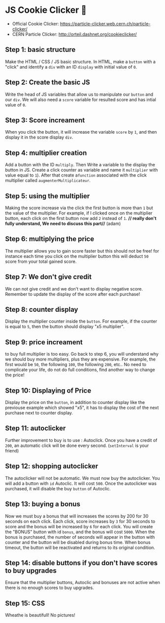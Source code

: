 # JS Cookie Clicker :cookie:

- Official Cookie Clicker: https://particle-clicker.web.cern.ch/particle-clicker/
- CERN Particle Clicker: http://orteil.dashnet.org/cookieclicker/

## Step 1: basic structure
Make the HTML / CSS / JS basic structure. In HTML, make a `button` with a "click" and identify a `div` with an ID `display` with initial value of `0`.

## Step 2: Create the basic JS
Write the head of JS variables that allow us to manipulate our `button` and our `div`. We will also need a `score` variable for resulted score and has intial value of  `0`.

## Step 3: Score increament
When you click the button, it will increase the variable `score` by `1`, and then display it in the score display `div`.

## Step 4: multiplier creation
Add a button with the ID `multiply`. Then Write a variable to the display the button in JS. Create a click counter as variable and name it  `multiplier` with value equal to `1`). After that create a`function` associated with the click multiplier called `augmenterMultiplicateur`.

## Step 5: using the multiplier
Making the score increase via the click the first button is more than `1` but the value of the multiplier. For example, if I clicked once on the multiplier button, each click on the first button now add `2` instead of `1`.
**// really don't fully understand, We need to discuss this part//** (adam)
## Step 6: multiplying the price
The multiplier allows you to gain score faster but this should not be free! for instance each time you click on the  multiplier button this will deduct `50` score from your total gained score.

## Step 7: We don't give credit
We can not give credit and we don't want to display negative score. Remember to update the display of the score after each purchase!

## Step 8: counter display
Display the multiplier counter inside the `button`. For example, if the counter is equal to `5`, then the button should display
"x5 multiplier".

## Step 9: price increament
to buy full multiplier is too easy. Go back to step 6, you will understand why we should buy more multipliers, plus they are expensive.
For example, the first would be `50`, the following `100`, the following `200`, etc.. No need to complicate your life, do not do full conditions, find another way to change the price!

## Step 10: Displaying of Price
Display the price on  the `button`, in addition to counter display like the previouse example which showed  "x5", it has to display the cost of the next purchase next to counter display.

## Step 11: autoclicker
Further improvement to buy is to use : Autoclick. Once you have a credit of `200`, an automatic click will be  done  every second. (`setInterval` is your friend)

## Step 12: shopping autoclicker
The autoclicker will not be automatic. We must now buy the autoclicker. You will add a button with `id` Autoclic. It will cost `500`. Once the autoclicker was purchased, it will disable the buy `button` of Autoclic.

## Step 13: buying a bonus
Now we must buy a bonus that will increases the scores by 200  for 30 seconds on each click. Each click, score increases by `3` for 30 seconds to score and the bonus will be increased by `6` for each click.
You will create the "BONUS" button with id `bonus`, and the bonus will cost `5000`. When the bonus is purchased, the number of seconds will appear in the button with counter and the button will be disabled during bonus time. When bonus timeout, the button will be reactivated and returns to its original condition.

## Step 14: disable buttons if you don't have scores to buy upgrades
Ensure that the multiplier buttons, Autoclic and bonuses are not active when there is no enough scores to buy upgrades.

## Step 15: CSS
Wheathe is beautifull! No pictures!

